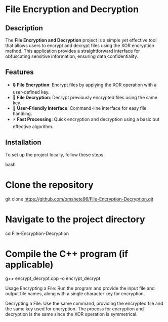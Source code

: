 # File Encryption and Decryption

## Description
The **File Encryption and Decryption** project is a simple yet effective tool that allows users to encrypt and decrypt files using the XOR encryption method. This application provides a straightforward interface for obfuscating sensitive information, ensuring data confidentiality.

## Features
- 🔒 **File Encryption**: Encrypt files by applying the XOR operation with a user-defined key.
- 🔑 **File Decryption**: Decrypt previously encrypted files using the same key.
- 📂 **User-Friendly Interface**: Command-line interface for easy file handling.
- ⚡ **Fast Processing**: Quick encryption and decryption using a basic but effective algorithm.

## Installation

To set up the project locally, follow these steps:

bash
# Clone the repository
git clone https://github.com/omshete96/File-Encryption-Decryption.git

# Navigate to the project directory
cd File-Encryption-Decryption

# Compile the C++ program (if applicable)
g++ encrypt_decrypt.cpp -o encrypt_decrypt

Usage
Encrypting a File:
Run the program and provide the input file and output file names, along with a single character key for encryption.

Decrypting a File:
Use the same command, providing the encrypted file and the same key used for encryption.
The process for encryption and decryption is the same since the XOR operation is symmetrical.
